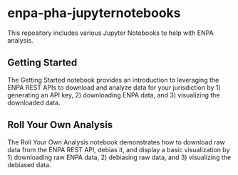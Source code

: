 # enpa-pha-jupyternotebooks
This repository includes various Jupyter Notebooks to help with ENPA analysis.

## Getting Started
The Getting Started notebook provides an introduction to leveraging the ENPA REST APIs to download and analyze data for your jurisdiction by 1) generating an API key, 2) downloading ENPA data, and 3) visualizing the downloaded data.

## Roll Your Own Analysis
The Roll Your Own Analysis notebook demonstrates how to download raw data from the ENPA REST API, debias it, and display a basic visualization by 1) downloading raw ENPA data, 2) debiasing raw data, and 3) visualizing the debiased data.
